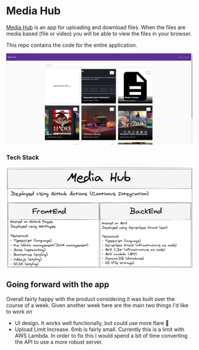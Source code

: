 # Media Hub

[Media Hub](https://www.robertaron.io/MediaHub/#/) is an app for uploading and download files. When the files are media based (file or video) you will be able to view the files in your browser.

This repo contains the code for the entire application. 

![Media Hub Picture](/readme-images/MediaHub.png)

### Tech Stack

![Stack Overview](/readme-images/MediaHub_Overview.png)

## Going forward with the app

Overall fairly happy with the product considering it was built over the course of a week. Given another week here are the main two things I'd like to work on

- UI design. It works well functionally, but could use more flare 🎉
- Upload Limit Increase. 6mb is fairly small. Currently this is a limit with AWS Lambda. In order to fix this I would spend a bit of time converting the API to use a more robust server.
